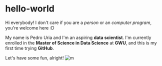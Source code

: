 # hello-world

Hi everybody! I don't care if you are a *person* or an *computer program*, you're welcome here :D

My name is Pedro Uria and I'm an aspiring **data scientist**. I'm currently enrolled in the **Master of Science in Data Science** at **GWU**, and this is my first time trying **GitHub**. 

Let's have some fun, alright! ![m](http://www.gifbay.com/gif/when_the_cop_who_wrote_the_ticket_doesnt_show_up_to_traffic_court-132559/)


